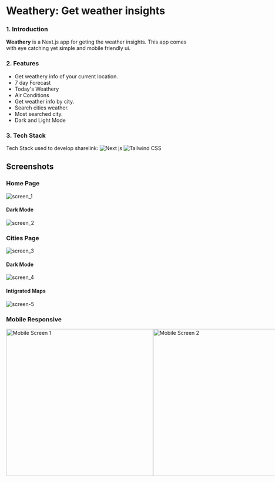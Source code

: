 # Weathery: Get weather insights

### 1. Introduction

**Weathery** is a Next.js app for geting the weather insights. This app comes with eye catching yet simple and mobile friendly ui.

### 2. Features

- Get weathery info of your current location.
- 7 day Forecast
- Today's Weathery
- Air Conditions
- Get weather info by city.
- Search cities weather.
- Most searched city.
- Dark and Light Mode

### 3. Tech Stack

Tech Stack used to develop sharelink:
![Next js](https://img.shields.io/badge/next.js-000000?style=for-the-badge&logo=nextdotjs&logoColor=white)
![Tailwind CSS](https://img.shields.io/badge/Tailwind_CSS-38B2AC?style=for-the-badge&logo=tailwind-css&logoColor=white)

## Screenshots

### Home Page


![screen_1](https://github.com/Ayush-Bulbule/weathery-app/assets/69710917/2fdb0acf-e780-4db4-817c-7a7ee9ac57e4)

#### Dark Mode

![screen_2](https://github.com/Ayush-Bulbule/weathery-app/assets/69710917/5686d2e9-51b8-4848-b4b3-d553ca8f8353)

### Cities Page

![screen_3](https://github.com/Ayush-Bulbule/weathery-app/assets/69710917/86fb2035-9b61-4b68-85e0-0c94e08a8492)

#### Dark Mode

![screen_4](https://github.com/Ayush-Bulbule/weathery-app/assets/69710917/2ade3bc9-16d5-40e2-9b56-2e4e4f0aedf0)

#### Intigrated Maps
![screen-5](https://github.com/Ayush-Bulbule/weathery-app/assets/69710917/ddcd4fe1-e019-4d98-83ec-298dc4587707)

### Mobile Responsive

<div style="display:flex;">
  <img src="https://github.com/Ayush-Bulbule/weathery-app/assets/69710917/4626f716-3520-4b7e-906a-d1553080a386" alt="Mobile Screen 1" width="400"/>
  <img src="https://github.com/Ayush-Bulbule/weathery-app/assets/69710917/c2826c53-83f4-45e7-809d-b9b5007cf351" alt="Mobile Screen 2" width="400"/>
</div>

